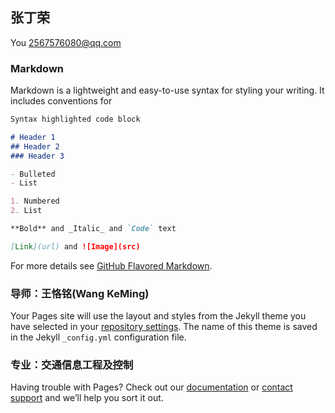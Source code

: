 ## 张丁荣

You 2567576080@qq.com

### Markdown

Markdown is a lightweight and easy-to-use syntax for styling your writing. It includes conventions for

```markdown
Syntax highlighted code block

# Header 1
## Header 2
### Header 3

- Bulleted
- List

1. Numbered
2. List

**Bold** and _Italic_ and `Code` text

[Link](url) and ![Image](src)
```

For more details see [GitHub Flavored Markdown](https://guides.github.com/features/mastering-markdown/).

### 导师：王恪铭(Wang KeMing)

Your Pages site will use the layout and styles from the Jekyll theme you have selected in your [repository settings](https://github.com/1yiyan/1yiyan.github.io/settings/pages). The name of this theme is saved in the Jekyll `_config.yml` configuration file.

### 专业：交通信息工程及控制

Having trouble with Pages? Check out our [documentation](https://docs.github.com/categories/github-pages-basics/) or [contact support](https://support.github.com/contact) and we’ll help you sort it out.
